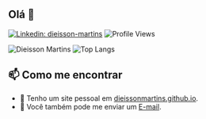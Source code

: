 ## Olá 👋

[![Linkedin: dieisson-martins](https://img.shields.io/badge/-Dieisson%20Martins-blue?style=flat-square&logo=Linkedin&logoColor=white&link=https://www.linkedin.com/in/dieisson-martins/)](https://www.linkedin.com/in/dieisson-martins/)
![Profile Views](https://komarev.com/ghpvc/?username=dieissonmartins&color=blue)


![Dieisson Martins](https://github-readme-stats.vercel.app/api?username=dieissonmartins&count_private=true&hide=issues)
![Top Langs](https://github-readme-stats.vercel.app/api/top-langs/?username=dieissonmartins&layout=compact)

<!--
**Dieisson Martins** is a ✨ _special_ ✨ repository because its `README.md` (this file) appears on your GitHub profile.

Here are some ideas to get you started:

- 🔭 I’m currently working on ...
- 🌱 I’m currently learning ...
- 👯 I’m looking to collaborate on ...
- 🤔 I’m looking for help with ...
- 💬 Ask me about ...
- 📫 How to reach me: ...
- 😄 Pronouns: ...
- ⚡ Fun fact: ...
-->

## 📫 Como me encontrar

- 🔗 Tenho um site pessoal em [dieissonmartins.github.io](https://dieissonmartins.github.io/).
- 📧 Você também pode me enviar um [E-mail](mailto:dieisson.martins.santos@gmail.com).
